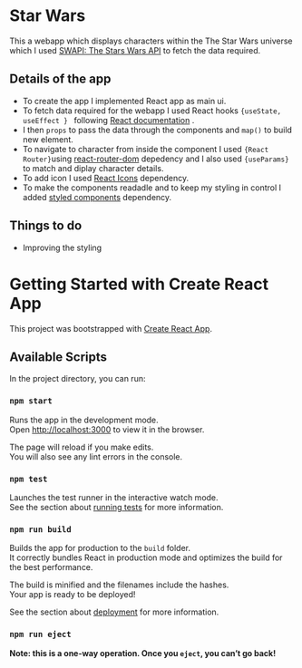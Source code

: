 # Star Wars
This a webapp which displays characters within the The Star Wars universe which I used [SWAPI: The Stars Wars API](https://swapi.dev/) to fetch the data required.


## Details of the app

* To create the app I implemented React app as main ui.
* To fetch data required for the webapp I used React hooks `{useState, useEffect } ` following [React documentation](https://reactjs.org/docs/hooks-reference.html#useeffect) .
* I then `props` to pass the data through the components and `map()` to build new element.
* To navigate to character from inside the component I used  `{React Router}`using [react-router-dom]() depedency and I also used `{useParams}` to match and diplay character details.
* To add icon I used [React Icons](https://react-icons.github.io/react-icons/) dependency.
*  To make the components readadle and to keep my styling in control I added [styled components](https://styled-components.com/) dependency.

## Things to do

* Improving the styling



# Getting Started with Create React App

This project was bootstrapped with [Create React App](https://github.com/facebook/create-react-app).

## Available Scripts

In the project directory, you can run:

### `npm start`

Runs the app in the development mode.\
Open [http://localhost:3000](http://localhost:3000) to view it in the browser.

The page will reload if you make edits.\
You will also see any lint errors in the console.

### `npm test`

Launches the test runner in the interactive watch mode.\
See the section about [running tests](https://facebook.github.io/create-react-app/docs/running-tests) for more information.

### `npm run build`

Builds the app for production to the `build` folder.\
It correctly bundles React in production mode and optimizes the build for the best performance.

The build is minified and the filenames include the hashes.\
Your app is ready to be deployed!

See the section about [deployment](https://facebook.github.io/create-react-app/docs/deployment) for more information.

### `npm run eject`

**Note: this is a one-way operation. Once you `eject`, you can’t go back!**

